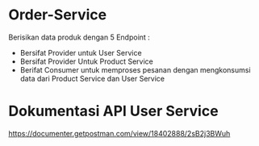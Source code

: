 
# Order-Service 

Berisikan data produk dengan 5 Endpoint :

- Bersifat Provider untuk User Service
- Bersifat Provider Untuk Product Service
- Berifat Consumer untuk memproses pesanan dengan mengkonsumsi data dari Product Service dan User Service

# Dokumentasi API User Service
https://documenter.getpostman.com/view/18402888/2sB2j3BWuh 